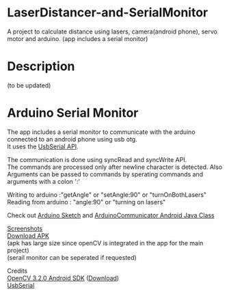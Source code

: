 # LaserDistancer-and-SerialMonitor
A project to calculate distance using lasers, camera(android phone), servo motor and arduino. (app includes a serial monitor)

# Description
(to be updated)

# Arduino Serial Monitor
The app includes a serial monitor to communicate with the arduino connected to an android phone using usb otg.  
It uses the [UsbSerial API](https://github.com/felHR85/UsbSerial).  

The communication is done using syncRead and syncWrite API.    
The commands are processed only after newline character is detected.    Also Arguments can be passed to commands by sperating commands and arguments with a colon ':'    

Writing to arduino :"getAngle" or "setAngle:90" or "turnOnBothLasers"    
Reading from arduino : "angle:90" or "turning on lasers"    

Check out [Arduino Sketch](https://github.com/agnostic-apollo/LaserDistancer-and-SerialMonitor/blob/master/Arduino/Arduino.ino) 
and [ArduinoCommunicator Android Java Class](https://github.com/agnostic-apollo/LaserDistancer-and-SerialMonitor/blob/master/app/src/main/java/com/allonsy/laserdistancer/ArduinoCommunicator.java)    
  
[Screenshots](https://github.com/agnostic-apollo/LaserDistancer-and-SerialMonitor/tree/master/screenshots)  
[Download APK](https://github.com/agnostic-apollo/LaserDistancer-and-SerialMonitor/releases)   
(apk has large size since openCV is integrated in the app for the main project)   
(serail monitor can be seperated if requested)   

Credits  
[OpenCV 3.2.0 Android SDK](http://opencv.org/platforms/android/) ([Download](https://sourceforge.net/projects/opencvlibrary/files/opencv-android/))   
[UsbSerial](https://github.com/felHR85/UsbSerial)  
